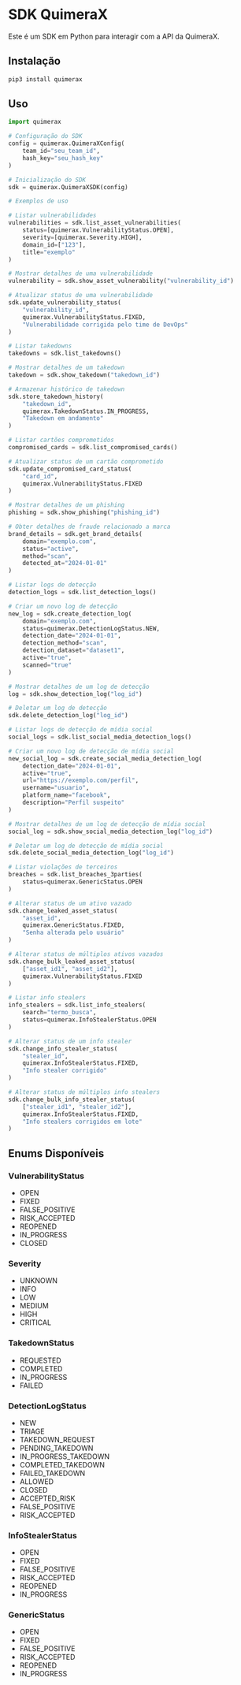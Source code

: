 # SDK QuimeraX

Este é um SDK em Python para interagir com a API da QuimeraX.

## Instalação

```bash
pip3 install quimerax
```

## Uso

```python
import quimerax

# Configuração do SDK
config = quimerax.QuimeraXConfig(
    team_id="seu_team_id",
    hash_key="seu_hash_key"
)

# Inicialização do SDK
sdk = quimerax.QuimeraXSDK(config)

# Exemplos de uso

# Listar vulnerabilidades
vulnerabilities = sdk.list_asset_vulnerabilities(
    status=[quimerax.VulnerabilityStatus.OPEN],
    severity=[quimerax.Severity.HIGH],
    domain_id=["123"],
    title="exemplo"
)

# Mostrar detalhes de uma vulnerabilidade
vulnerability = sdk.show_asset_vulnerability("vulnerability_id")

# Atualizar status de uma vulnerabilidade
sdk.update_vulnerability_status(
    "vulnerability_id",
    quimerax.VulnerabilityStatus.FIXED,
    "Vulnerabilidade corrigida pelo time de DevOps"
)

# Listar takedowns
takedowns = sdk.list_takedowns()

# Mostrar detalhes de um takedown
takedown = sdk.show_takedown("takedown_id")

# Armazenar histórico de takedown
sdk.store_takedown_history(
    "takedown_id",
    quimerax.TakedownStatus.IN_PROGRESS,
    "Takedown em andamento"
)

# Listar cartões comprometidos
compromised_cards = sdk.list_compromised_cards()

# Atualizar status de um cartão comprometido
sdk.update_compromised_card_status(
    "card_id",
    quimerax.VulnerabilityStatus.FIXED
)

# Mostrar detalhes de um phishing
phishing = sdk.show_phishing("phishing_id")

# Obter detalhes de fraude relacionado a marca
brand_details = sdk.get_brand_details(
    domain="exemplo.com",
    status="active",
    method="scan",
    detected_at="2024-01-01"
)

# Listar logs de detecção
detection_logs = sdk.list_detection_logs()

# Criar um novo log de detecção
new_log = sdk.create_detection_log(
    domain="exemplo.com",
    status=quimerax.DetectionLogStatus.NEW,
    detection_date="2024-01-01",
    detection_method="scan",
    detection_dataset="dataset1",
    active="true",
    scanned="true"
)

# Mostrar detalhes de um log de detecção
log = sdk.show_detection_log("log_id")

# Deletar um log de detecção
sdk.delete_detection_log("log_id")

# Listar logs de detecção de mídia social
social_logs = sdk.list_social_media_detection_logs()

# Criar um novo log de detecção de mídia social
new_social_log = sdk.create_social_media_detection_log(
    detection_date="2024-01-01",
    active="true",
    url="https://exemplo.com/perfil",
    username="usuario",
    platform_name="facebook",
    description="Perfil suspeito"
)

# Mostrar detalhes de um log de detecção de mídia social
social_log = sdk.show_social_media_detection_log("log_id")

# Deletar um log de detecção de mídia social
sdk.delete_social_media_detection_log("log_id")

# Listar violações de terceiros
breaches = sdk.list_breaches_3parties(
    status=quimerax.GenericStatus.OPEN
)

# Alterar status de um ativo vazado
sdk.change_leaked_asset_status(
    "asset_id",
    quimerax.GenericStatus.FIXED,
    "Senha alterada pelo usuário"
)

# Alterar status de múltiplos ativos vazados
sdk.change_bulk_leaked_asset_status(
    ["asset_id1", "asset_id2"],
    quimerax.VulnerabilityStatus.FIXED
)

# Listar info stealers
info_stealers = sdk.list_info_stealers(
    search="termo_busca",
    status=quimerax.InfoStealerStatus.OPEN
)

# Alterar status de um info stealer
sdk.change_info_stealer_status(
    "stealer_id",
    quimerax.InfoStealerStatus.FIXED,
    "Info stealer corrigido"
)

# Alterar status de múltiplos info stealers
sdk.change_bulk_info_stealer_status(
    ["stealer_id1", "stealer_id2"],
    quimerax.InfoStealerStatus.FIXED,
    "Info stealers corrigidos em lote"
)
```

## Enums Disponíveis

### VulnerabilityStatus
- OPEN
- FIXED
- FALSE_POSITIVE
- RISK_ACCEPTED
- REOPENED
- IN_PROGRESS
- CLOSED

### Severity
- UNKNOWN
- INFO
- LOW
- MEDIUM
- HIGH
- CRITICAL

### TakedownStatus
- REQUESTED
- COMPLETED
- IN_PROGRESS
- FAILED

### DetectionLogStatus
- NEW
- TRIAGE
- TAKEDOWN_REQUEST
- PENDING_TAKEDOWN
- IN_PROGRESS_TAKEDOWN
- COMPLETED_TAKEDOWN
- FAILED_TAKEDOWN
- ALLOWED
- CLOSED
- ACCEPTED_RISK
- FALSE_POSITIVE
- RISK_ACCEPTED

### InfoStealerStatus
- OPEN
- FIXED
- FALSE_POSITIVE
- RISK_ACCEPTED
- REOPENED
- IN_PROGRESS

### GenericStatus
- OPEN
- FIXED
- FALSE_POSITIVE
- RISK_ACCEPTED
- REOPENED
- IN_PROGRESS 